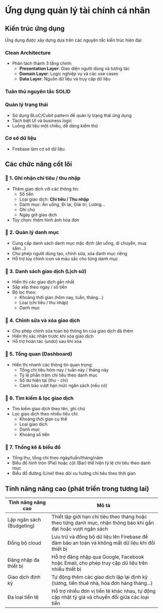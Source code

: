 # Ứng dụng quản lý tài chính cá nhân

## Kiến trúc ứng dụng

Ứng dụng được xây dựng dựa trên các nguyên tắc kiến trúc hiện đại:

### Clean Architecture
* Phân tách thành 3 tầng chính:
  * **Presentation Layer**: Giao diện người dùng và tương tác
  * **Domain Layer**: Logic nghiệp vụ và các use cases
  * **Data Layer**: Nguồn dữ liệu và truy cập dữ liệu

### Tuân thủ nguyên tắc  SOLID

### Quản lý trạng thái
* Sử dụng BLoC/Cubit pattern để quản lý trạng thái ứng dụng
* Tách biệt UI và business logic
* Luồng dữ liệu một chiều, dễ dàng kiểm thử

### Cơ sở dữ liệu
* Firebase  làm cơ sở dữ liệu 

## Các chức năng cốt lõi

### 🔑 1. **Ghi nhận chi tiêu / thu nhập**

* Thêm giao dịch với các thông tin:
  * Số tiền
  * Loại giao dịch: **Chi tiêu / Thu nhập**
  * Danh mục: Ăn uống, Đi lại, Giải trí, Lương...
  * Ghi chú
  * Ngày giờ giao dịch
* Tùy chọn: thêm hình ảnh hóa đơn

### 🔑 2. **Quản lý danh mục**

* Cung cấp danh sách danh mục mặc định (ăn uống, di chuyển, mua sắm...)
* Cho phép người dùng tạo, chỉnh sửa, xóa danh mục riêng
* Hỗ trợ tùy chỉnh icon và màu sắc cho từng danh mục

### 🔑 3. **Danh sách giao dịch (Lịch sử)**

* Hiển thị các giao dịch gần nhất
* Sắp xếp theo ngày / số tiền
* Bộ lọc theo:
  * Khoảng thời gian (hôm nay, tuần, tháng…)
  * Loại (chi tiêu / thu nhập)
  * Danh mục

### 🔑 4. **Chỉnh sửa và xóa giao dịch**

* Cho phép chỉnh sửa toàn bộ thông tin của giao dịch đã thêm
* Hiển thị xác nhận trước khi xóa giao dịch
* Hỗ trợ hoàn tác (undo) sau khi xóa

### 🔑 5. **Tổng quan (Dashboard)**

* Hiển thị nhanh các thông tin quan trọng:
  * Tổng chi tiêu hôm nay / tuần này / tháng này
  * Tỷ lệ phần trăm chi tiêu theo danh mục
  * Số dư hiện tại (thu - chi)
  * Cảnh báo vượt hạn mức ngân sách (nếu có)

### 🔑 6. **Tìm kiếm & lọc giao dịch**

* Tìm kiếm giao dịch theo tên, ghi chú
* Lọc giao dịch theo nhiều tiêu chí:
  * Khoảng thời gian cụ thể
  * Loại giao dịch
  * Danh mục
  * Khoảng số tiền

### 🔑 7. **Thống kê & biểu đồ**

* Tổng thu, tổng chi theo ngày/tuần/tháng/năm
* Biểu đồ hình tròn (Pie) hoặc cột (Bar) thể hiện tỷ lệ chi tiêu theo danh mục
* Biểu đồ đường (Line) theo dõi xu hướng chi tiêu theo thời gian

## Tính năng nâng cao (phát triển trong tương lai)

| Tính năng nâng cao | Mô tả |
|-------------------|-------|
| Lập ngân sách (Budgeting) | Thiết lập giới hạn chi tiêu theo tháng hoặc theo từng danh mục, nhận thông báo khi gần đạt hoặc vượt ngân sách |
| Đồng bộ cloud | Lưu trữ và đồng bộ dữ liệu lên Firebase để đảm bảo an toàn và không mất dữ liệu khi đổi thiết bị |
| Đăng nhập đa thiết bị | Hỗ trợ đăng nhập qua Google, Facebook hoặc Email, cho phép truy cập dữ liệu trên nhiều thiết bị |
| Giao dịch định kỳ | Tự động thêm các giao dịch lặp lại định kỳ (lương, tiền thuê nhà, hóa đơn hàng tháng...) |
| Đa loại tiền tệ | Hỗ trợ nhiều đơn vị tiền tệ khác nhau, tự động cập nhật tỷ giá và chuyển đổi giữa các loại tiền |
